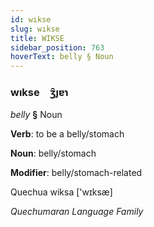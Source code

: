 ```yaml
---
id: wıkse
slug: wıkse
title: WIKSE
sidebar_position: 763
hoverText: belly § Noun
---
```


### wıkse&emsp;<span kind="abugida">ʒ̑ȷɐɿ</span>

*belly* **§** Noun

**Verb**: to be a belly/stomach

**Noun**: belly/stomach

**Modifier**: belly/stomach-related

Quechua wiksa ['wɪksæ]

*Quechumaran Language Family*